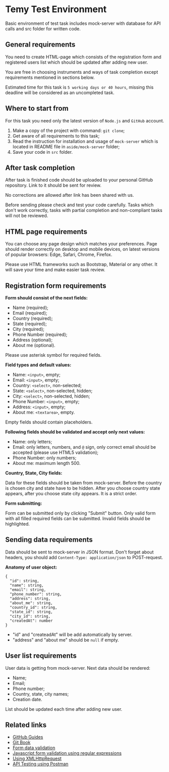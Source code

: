 # Temy Test Environment

Basic environment of test task includes mock-server with database for API calls and src folder for written code.

## General requirements

You need to create HTML-page which consists of the registration form and registered users list which should be updated after adding new user.

You are free in choosing instruments and ways of task completion except requirements mentioned in sections below.

Estimated time for this task is `5 working days or 40 hours`, missing this deadline will be considered as an uncompleted task.

## Where to start from

For this task you need only the latest version of `Node.js` and `GitHub` account.

1. Make a copy of the project with command:
`git clone`;
2. Get aware of all requirements to this task;
3. Read the instruction for installation and usage of `mock-server` which is located in README file in `aside/mock-server` folder;
4. Save your code in `src` folder.

## After task completion

After task is finished code should be uploaded to your personal GitHub repository. Link to it should be sent for review.

No corrections are allowed after link has been shared with us.

Before sending please check and test your code carefully. Tasks which don't work correctly, tasks with partial completion and non-compliant tasks will not be reviewed.

## HTML page requirements

You can choose any page design which matches your preferences. Page should render correctly on desktop and mobile devices, on latest versions of popular browsers: Edge, Safari, Chrome, Firefox.

Please use HTML frameworks such as Bootstrap, Material or any other. It will save your time and make easier task review.

## Registration form requirements

**Form should consist of the next fields:**

- Name (required);
- Email (required);
- Country (required);
- State (required);
- City (required);
- Phone Number (required);
- Address (optional);
- About me (optional).

Please use asterisk symbol for required fields.

**Field types and default values:**

- Name: `<input>`, empty;
- Email: `<input>`, empty;
- Country: `<select>`, non-selected;
- State: `<select>`, non-selected, hidden;
- City: `<select>`, non-selected, hidden;
- Phone Number: `<input>`, empty;
- Address: `<input>`, empty;
- About me: `<textarea>`, empty.

Empty fields should contain placeholders.

**Following fields should be validated and accept only next values:**

- Name: only letters;
- Email: only letters, numbers, and `@` sign, only correct email should be accepted (please use HTML5 validation);
- Phone Number: only numbers;
- About me: maximum length 500.

**Country, State, City fields:**

Data for these fields should be taken from mock-server. Before the country is chosen city and state have to be hidden. After you choose country state appears, after you choose state city appears. It is a strict order.

**Form submitting:**

Form can be submitted only by clicking "Submit" button. Only valid form with all filled required fields can be submitted. Invalid fields should be highlighted.

## Sending data requirements

Data should be sent to mock-server in JSON format. Don't forget about headers, you should add `Content-Type: application/json` to POST-request.

**Anatomy of user object:**

```
{
  "id": string,
  "name": string,
  "email": string,
  "phone_number": string,
  "address": string,
  "about_me": string,
  "country_id": string,
  "state_id": string,
  "city_id": string,
  "createdAt": number
}
```

- "id" and "createadAt" will be add automatically by server. 
- "address" and "about me" should be `null` if empty.

## User list requirements

User data is getting from mock-server. Next data should be rendered:

- Name;
- Email;
- Phone number;
- Country, state, city names;
- Creation date.

List should be updated each time after adding new user.

## Related links

* [GitHub Guides](https://guides.github.com/)
* [Git Book](https://git-scm.com/)
* [Form data validation](https://developer.mozilla.org/en-US/docs/Learn/HTML/Forms/Form_validation)
* [Javascript form validation using regular expressions](http://form.guide/snippets/javascript-form-validation-using-regular-expression.html)
* [Using XMLHttpRequest](https://developer.mozilla.org/en-US/docs/Web/API/XMLHttpRequest/Using_XMLHttpRequest)
* [API Testing using Postman](https://medium.com/aubergine-solutions/api-testing-using-postman-323670c89f6d)
